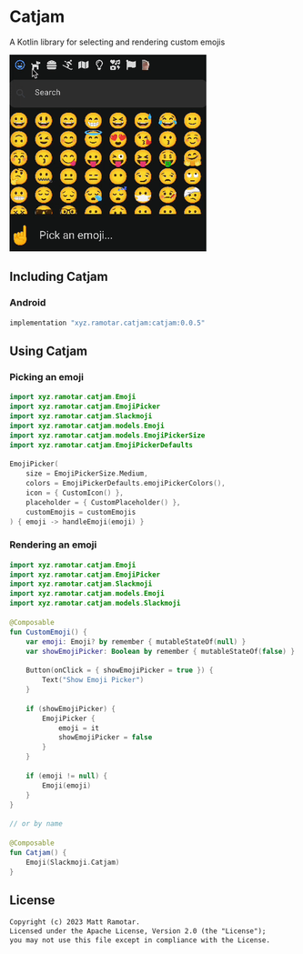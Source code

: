 # Catjam

A Kotlin library for selecting and rendering custom emojis

![](catjam.gif)

## Including Catjam

### Android

```groovy
implementation "xyz.ramotar.catjam:catjam:0.0.5"
```

## Using Catjam

### Picking an emoji

```kotlin
import xyz.ramotar.catjam.Emoji
import xyz.ramotar.catjam.EmojiPicker
import xyz.ramotar.catjam.Slackmoji
import xyz.ramotar.catjam.models.Emoji
import xyz.ramotar.catjam.models.EmojiPickerSize
import xyz.ramotar.catjam.EmojiPickerDefaults

EmojiPicker(
    size = EmojiPickerSize.Medium,
    colors = EmojiPickerDefaults.emojiPickerColors(),
    icon = { CustomIcon() },
    placeholder = { CustomPlaceholder() },
    customEmojis = customEmojis
) { emoji -> handleEmoji(emoji) }

```

### Rendering an emoji

```kotlin
import xyz.ramotar.catjam.Emoji
import xyz.ramotar.catjam.EmojiPicker
import xyz.ramotar.catjam.Slackmoji
import xyz.ramotar.catjam.models.Emoji
import xyz.ramotar.catjam.models.Slackmoji

@Composable
fun CustomEmoji() {
    var emoji: Emoji? by remember { mutableStateOf(null) }
    var showEmojiPicker: Boolean by remember { mutableStateOf(false) }

    Button(onClick = { showEmojiPicker = true }) {
        Text("Show Emoji Picker")
    }

    if (showEmojiPicker) {
        EmojiPicker {
            emoji = it
            showEmojiPicker = false
        }
    }

    if (emoji != null) {
        Emoji(emoji)
    }
}

// or by name

@Composable
fun Catjam() {
    Emoji(Slackmoji.Catjam)
}
```

## License

```text
Copyright (c) 2023 Matt Ramotar.
Licensed under the Apache License, Version 2.0 (the "License");
you may not use this file except in compliance with the License.
```
